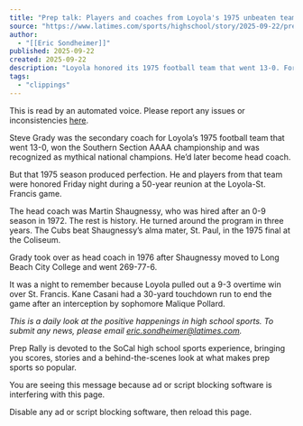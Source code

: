 ```yaml
---
title: "Prep talk: Players and coaches from Loyola's 1975 unbeaten team have reunion"
source: "https://www.latimes.com/sports/highschool/story/2025-09-22/prep-talk-players-and-coaches-from-loyolas-1975-unbeaten-team-have-reunion"
author:
  - "[[Eric Sondheimer]]"
published: 2025-09-22
created: 2025-09-22
description: "Loyola honored its 1975 football team that went 13-0. Former Loyola coach Steve Grady and former state player of the year Kazell Pugh were part of a celebration."
tags:
  - "clippings"
---
```

<audio><source src="https://ca-times-audio-cdn.platform.californiatimes.com/00000199-6e05-dd30-abfb-fe3dd1b40000_latest.mp3?v=36117" type="audio/mpeg"></audio>

This is read by an automated voice. Please report any issues or inconsistencies [here](https://www.latimes.com/about/audio-stories).

Steve Grady was the secondary coach for Loyola’s 1975 football team that went 13-0, won the Southern Section AAAA championship and was recognized as mythical national champions. He’d later become head coach.

But that 1975 season produced perfection. He and players from that team were honored Friday night during a 50-year reunion at the Loyola-St. Francis game.

The head coach was Martin Shaugnessy, who was hired after an 0-9 season in 1972. The rest is history. He turned around the program in three years. The Cubs beat Shaugnessy’s alma mater, St. Paul, in the 1975 final at the Coliseum.

Grady took over as head coach in 1976 after Shaugnessy moved to Long Beach City College and went 269-77-6.

It was a night to remember because Loyola pulled out a 9-3 overtime win over St. Francis. Kane Casani had a 30-yard touchdown run to end the game after an interception by sophomore Malique Pollard.

*This is a daily look at the positive happenings in high school sports. To submit any news, please email eric.sondheimer@latimes.com.*  

Prep Rally is devoted to the SoCal high school sports experience, bringing you scores, stories and a behind-the-scenes look at what makes prep sports so popular.

You are seeing this message because ad or script blocking software is interfering with this page.

Disable any ad or script blocking software, then reload this page.